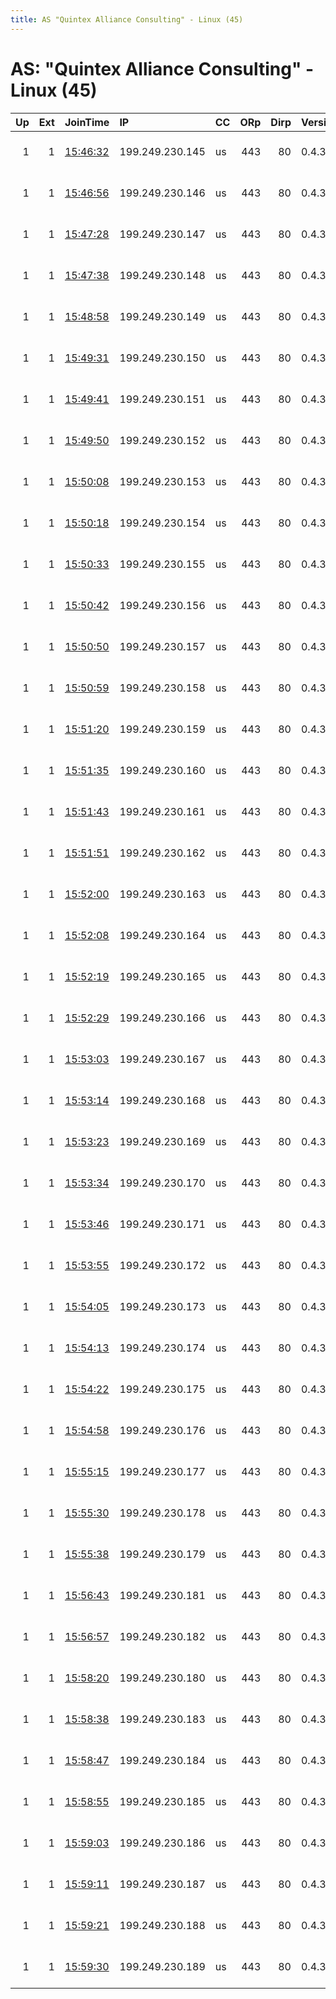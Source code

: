 ```yaml
---
title: AS "Quintex Alliance Consulting" - Linux (45)
---
```


# AS: "Quintex Alliance Consulting" - Linux (45)

|   Up |   Ext | JoinTime                                                                                            | IP              | CC   |   ORp |   Dirp | Version   | Contact                      | Nickname   |   eFamMembers |
|-----:|------:|:----------------------------------------------------------------------------------------------------|:----------------|:-----|------:|-------:|:----------|:-----------------------------|:-----------|--------------:|
|    1 |     1 | [15:46:32](https://metrics.torproject.org/rs.html#details/21187DDD552605957B2EE5ABCBDA0E19251293ED) | 199.249.230.145 | us   |   443 |     80 | 0.4.3.5   | John L. Ricketts, PhD &lt;jo | Quintex56  |            96 |
|    1 |     1 | [15:46:56](https://metrics.torproject.org/rs.html#details/4316866D578B06DC79728883C8E5C9609F8311D8) | 199.249.230.146 | us   |   443 |     80 | 0.4.3.5   | John L. Ricketts, PhD &lt;jo | Quintex57  |            96 |
|    1 |     1 | [15:47:28](https://metrics.torproject.org/rs.html#details/4673A9741D2B7CF367CE3A6CE90C30E1820AAF9E) | 199.249.230.147 | us   |   443 |     80 | 0.4.3.5   | John L. Ricketts, PhD &lt;jo | Quintex58  |            96 |
|    1 |     1 | [15:47:38](https://metrics.torproject.org/rs.html#details/A389C523BE3B29EA59C75AC557BF5CFB69586DCB) | 199.249.230.148 | us   |   443 |     80 | 0.4.3.5   | John L. Ricketts, PhD &lt;jo | Quintex59  |            96 |
|    1 |     1 | [15:48:58](https://metrics.torproject.org/rs.html#details/7070199EF60B5B1AE4EA2EFB4881F9F90B6FA9EF) | 199.249.230.149 | us   |   443 |     80 | 0.4.3.5   | John L. Ricketts, PhD &lt;jo | Quintex60  |            96 |
|    1 |     1 | [15:49:31](https://metrics.torproject.org/rs.html#details/30C55C496F5C7B9868E0BC6349A1CD5623F0B75F) | 199.249.230.150 | us   |   443 |     80 | 0.4.3.5   | John L. Ricketts, PhD &lt;jo | Quintex61  |            96 |
|    1 |     1 | [15:49:41](https://metrics.torproject.org/rs.html#details/DE4F7A7B2DF8689B1F8D23ABA9E320D17638EAFD) | 199.249.230.151 | us   |   443 |     80 | 0.4.3.5   | John L. Ricketts, PhD &lt;jo | Quintex62  |            96 |
|    1 |     1 | [15:49:50](https://metrics.torproject.org/rs.html#details/4EE488AC0742BC6B747BB637A5635CE14E877F39) | 199.249.230.152 | us   |   443 |     80 | 0.4.3.5   | John L. Ricketts, PhD &lt;jo | Quintex63  |            96 |
|    1 |     1 | [15:50:08](https://metrics.torproject.org/rs.html#details/3F91F384ABF6D115080638E52381231D1BFBFC84) | 199.249.230.153 | us   |   443 |     80 | 0.4.3.5   | John L. Ricketts, PhD &lt;jo | Quintex64  |            96 |
|    1 |     1 | [15:50:18](https://metrics.torproject.org/rs.html#details/DA77AAFE0CC38DB958432B45910F47714D614AA8) | 199.249.230.154 | us   |   443 |     80 | 0.4.3.5   | John L. Ricketts, PhD &lt;jo | Quintex65  |            96 |
|    1 |     1 | [15:50:33](https://metrics.torproject.org/rs.html#details/501F5C4AACABEBFDC6A23543379F19B066396946) | 199.249.230.155 | us   |   443 |     80 | 0.4.3.5   | John L. Ricketts, PhD &lt;jo | Quintex66  |            96 |
|    1 |     1 | [15:50:42](https://metrics.torproject.org/rs.html#details/139C86C4C9BC94E89BAF79B15EBFDF9396DD5BB0) | 199.249.230.156 | us   |   443 |     80 | 0.4.3.5   | John L. Ricketts, PhD &lt;jo | Quintex67  |            96 |
|    1 |     1 | [15:50:50](https://metrics.torproject.org/rs.html#details/654D634FC4281B16FAB7217BABDC3F179A8F2D29) | 199.249.230.157 | us   |   443 |     80 | 0.4.3.5   | John L. Ricketts, PhD &lt;jo | Quintex68  |            96 |
|    1 |     1 | [15:50:59](https://metrics.torproject.org/rs.html#details/90BF7147B422A1BABEFA503656EBD17987424441) | 199.249.230.158 | us   |   443 |     80 | 0.4.3.5   | John L. Ricketts, PhD &lt;jo | Quintex69  |            96 |
|    1 |     1 | [15:51:20](https://metrics.torproject.org/rs.html#details/A8AC5C1BA09DB94123E2BB990984B8A89E2896B0) | 199.249.230.159 | us   |   443 |     80 | 0.4.3.5   | John L. Ricketts, PhD &lt;jo | Quintex70  |            96 |
|    1 |     1 | [15:51:35](https://metrics.torproject.org/rs.html#details/DAE94877199B925D5F79C2B00D7B834D16993AF9) | 199.249.230.160 | us   |   443 |     80 | 0.4.3.5   | John L. Ricketts, PhD &lt;jo | Quintex71  |            96 |
|    1 |     1 | [15:51:43](https://metrics.torproject.org/rs.html#details/9370F55D4BBF72FBDF13C41D65C8B814B4300CC8) | 199.249.230.161 | us   |   443 |     80 | 0.4.3.5   | John L. Ricketts, PhD &lt;jo | Quintex72  |            96 |
|    1 |     1 | [15:51:51](https://metrics.torproject.org/rs.html#details/2F81DA22A649EBB0CCD20A97527207E2E841F5F6) | 199.249.230.162 | us   |   443 |     80 | 0.4.3.5   | John L. Ricketts, PhD &lt;jo | Quintex73  |            96 |
|    1 |     1 | [15:52:00](https://metrics.torproject.org/rs.html#details/EDCDF42475CD60A8EBDFA7CFE64B5006AB9FA783) | 199.249.230.163 | us   |   443 |     80 | 0.4.3.5   | John L. Ricketts, PhD &lt;jo | Quintex74  |            96 |
|    1 |     1 | [15:52:08](https://metrics.torproject.org/rs.html#details/3268B4C7DC8D31C30FF14480409DD6D6B0702C9E) | 199.249.230.164 | us   |   443 |     80 | 0.4.3.5   | John L. Ricketts, PhD &lt;jo | Quintex75  |            96 |
|    1 |     1 | [15:52:19](https://metrics.torproject.org/rs.html#details/DAC0FD4D1A6D18ABF95AF248935EC56F46E5A921) | 199.249.230.165 | us   |   443 |     80 | 0.4.3.5   | John L. Ricketts, PhD &lt;jo | Quintex76  |            96 |
|    1 |     1 | [15:52:29](https://metrics.torproject.org/rs.html#details/1BBCAEB763CA46DEB565A7251FAA6AC79A388ADD) | 199.249.230.166 | us   |   443 |     80 | 0.4.3.5   | John L. Ricketts, PhD &lt;jo | Quintex77  |            96 |
|    1 |     1 | [15:53:03](https://metrics.torproject.org/rs.html#details/8A63E4CC86E4AFF54E07AF9D2340DFDFB8674312) | 199.249.230.167 | us   |   443 |     80 | 0.4.3.5   | John L. Ricketts, PhD &lt;jo | Quintex78  |            96 |
|    1 |     1 | [15:53:14](https://metrics.torproject.org/rs.html#details/F664E5E50B4D216E5940DA7E9CF653F5F9DC561B) | 199.249.230.168 | us   |   443 |     80 | 0.4.3.5   | John L. Ricketts, PhD &lt;jo | Quintex79  |            96 |
|    1 |     1 | [15:53:23](https://metrics.torproject.org/rs.html#details/D4E585CE0E37A8B34F0D534CA396B97238B12BFA) | 199.249.230.169 | us   |   443 |     80 | 0.4.3.5   | John L. Ricketts, PhD &lt;jo | Quintex80  |            96 |
|    1 |     1 | [15:53:34](https://metrics.torproject.org/rs.html#details/A91F3E4D2CCD81F5C865E143525F92A790CDF17E) | 199.249.230.170 | us   |   443 |     80 | 0.4.3.5   | John L. Ricketts, PhD &lt;jo | Quintex81  |            96 |
|    1 |     1 | [15:53:46](https://metrics.torproject.org/rs.html#details/7B046CEA50092F9AB2F712D84F52E8FA00D83877) | 199.249.230.171 | us   |   443 |     80 | 0.4.3.5   | John L. Ricketts, PhD &lt;jo | Quintex82  |            96 |
|    1 |     1 | [15:53:55](https://metrics.torproject.org/rs.html#details/A8B887B3DC8B864E2F0B58F92B0C10D493B5AFFE) | 199.249.230.172 | us   |   443 |     80 | 0.4.3.5   | John L. Ricketts, PhD &lt;jo | Quintex83  |            96 |
|    1 |     1 | [15:54:05](https://metrics.torproject.org/rs.html#details/891F75C9EA906010BE9097D9573F72F462D88A19) | 199.249.230.173 | us   |   443 |     80 | 0.4.3.5   | John L. Ricketts, PhD &lt;jo | Quintex84  |            96 |
|    1 |     1 | [15:54:13](https://metrics.torproject.org/rs.html#details/00EB3A12C77E70F19F66A7BBD094D62969AF350D) | 199.249.230.174 | us   |   443 |     80 | 0.4.3.5   | John L. Ricketts, PhD &lt;jo | Quintex85  |            96 |
|    1 |     1 | [15:54:22](https://metrics.torproject.org/rs.html#details/DD9849BD5CF3DC769FA2AEDBF9F15BF5B96A6957) | 199.249.230.175 | us   |   443 |     80 | 0.4.3.5   | John L. Ricketts, PhD &lt;jo | Quintex86  |            96 |
|    1 |     1 | [15:54:58](https://metrics.torproject.org/rs.html#details/F0B60D25C2E83EA707C2886CFA59CDFE026A0D59) | 199.249.230.176 | us   |   443 |     80 | 0.4.3.5   | John L. Ricketts, PhD &lt;jo | Quintex87  |            96 |
|    1 |     1 | [15:55:15](https://metrics.torproject.org/rs.html#details/A8BEB150F4BAD51BC6309ED93BFD40022A72A618) | 199.249.230.177 | us   |   443 |     80 | 0.4.3.5   | John L. Ricketts, PhD &lt;jo | Quintex88  |            96 |
|    1 |     1 | [15:55:30](https://metrics.torproject.org/rs.html#details/4EBF459880000DAB6FDDAF0AE5122D0149097559) | 199.249.230.178 | us   |   443 |     80 | 0.4.3.5   | John L. Ricketts, PhD &lt;jo | Quintex89  |            96 |
|    1 |     1 | [15:55:38](https://metrics.torproject.org/rs.html#details/3A1BC65DF03ECD50FDF7CFF9C5A4E049FCB9C1AF) | 199.249.230.179 | us   |   443 |     80 | 0.4.3.5   | John L. Ricketts, PhD &lt;jo | Quintex90  |            96 |
|    1 |     1 | [15:56:43](https://metrics.torproject.org/rs.html#details/D3A1B7DEF370CBC6055F3FC540A518C8576D7570) | 199.249.230.181 | us   |   443 |     80 | 0.4.3.5   | John L. Ricketts, PhD &lt;jo | Quintex92  |            96 |
|    1 |     1 | [15:56:57](https://metrics.torproject.org/rs.html#details/320D73AF6CC78987E710789847BFB8D61C31BD4B) | 199.249.230.182 | us   |   443 |     80 | 0.4.3.5   | John L. Ricketts, PhD &lt;jo | Quintex93  |            96 |
|    1 |     1 | [15:58:20](https://metrics.torproject.org/rs.html#details/6748BA531097A930776F90E20B6EFBA3519A23C0) | 199.249.230.180 | us   |   443 |     80 | 0.4.3.5   | John L. Ricketts, PhD &lt;jo | Quintex91  |            96 |
|    1 |     1 | [15:58:38](https://metrics.torproject.org/rs.html#details/A2C3CB1520C75BEDB21244FD1DF1C371C26E959E) | 199.249.230.183 | us   |   443 |     80 | 0.4.3.5   | John L. Ricketts, PhD &lt;jo | Quintex94  |            96 |
|    1 |     1 | [15:58:47](https://metrics.torproject.org/rs.html#details/9C2232ADECCEC6AE0C457D2ED3AE63425540C596) | 199.249.230.184 | us   |   443 |     80 | 0.4.3.5   | John L. Ricketts, PhD &lt;jo | Quintex95  |            96 |
|    1 |     1 | [15:58:55](https://metrics.torproject.org/rs.html#details/FAB96E0069596CACADCF1FCBA2407FCE505ED06D) | 199.249.230.185 | us   |   443 |     80 | 0.4.3.5   | John L. Ricketts, PhD &lt;jo | Quintex96  |            96 |
|    1 |     1 | [15:59:03](https://metrics.torproject.org/rs.html#details/AF57275D067ACF1EADE51E32860C8E569190BB24) | 199.249.230.186 | us   |   443 |     80 | 0.4.3.5   | John L. Ricketts, PhD &lt;jo | Quintex97  |            96 |
|    1 |     1 | [15:59:11](https://metrics.torproject.org/rs.html#details/E3A491D490DC1C3832D7F68615EEB4508C857D8B) | 199.249.230.187 | us   |   443 |     80 | 0.4.3.5   | John L. Ricketts, PhD &lt;jo | Quintex98  |            96 |
|    1 |     1 | [15:59:21](https://metrics.torproject.org/rs.html#details/DA5C9A58DBD49E83821BC56FCBC8AD9209680CA3) | 199.249.230.188 | us   |   443 |     80 | 0.4.3.5   | John L. Ricketts, PhD &lt;jo | Quintex99  |            96 |
|    1 |     1 | [15:59:30](https://metrics.torproject.org/rs.html#details/521C30A968743B13E17E22E39BE52DA020FB92E1) | 199.249.230.189 | us   |   443 |     80 | 0.4.3.5   | John L. Ricketts, PhD &lt;jo | Quintex100 |            96 |
